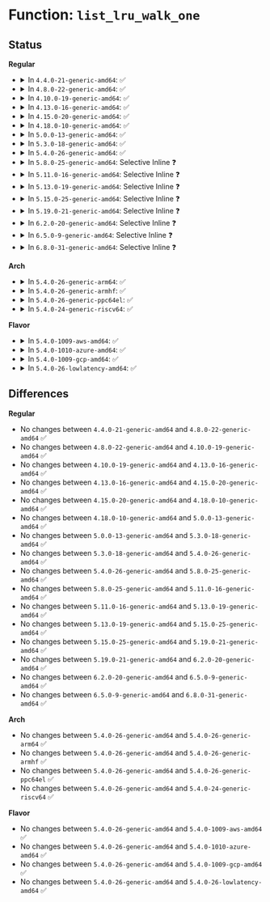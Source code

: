 # Function: <code>list_lru_walk_one</code>

## Status
<b>Regular</b>
<ul>
<li>
<details>
<summary>In <code>4.4.0-21-generic-amd64</code>: ✅</summary>

```c
long unsigned int list_lru_walk_one(struct list_lru * lru, int nid, struct mem_cgroup * memcg, list_lru_walk_cb isolate, void * cb_arg, long unsigned int * nr_to_walk)
```

```json
{
  "name": "list_lru_walk_one",
  "collision_type": "Unique Global",
  "inline_type": "No",
  "funcs": [
    {
      "addr": 18446744071580652208,
      "name": "list_lru_walk_one",
      "external": true,
      "loc": "mm/list_lru.c:259",
      "file": "mm/list_lru.c",
      "inline": "seen, unknown",
      "caller_inline": [],
      "caller_func": [
        "mm/workingset.c:scan_shadow_nodes",
        "fs/dcache.c:prune_dcache_sb",
        "fs/inode.c:prune_icache_sb"
      ]
    }
  ],
  "symbols": [
    {
      "addr": 18446744071580652208,
      "name": "list_lru_walk_one",
      "section": ".text",
      "bind": "STB_GLOBAL",
      "size": 37
    }
  ]
}
```
</details>
</li>
<li>
<details>
<summary>In <code>4.8.0-22-generic-amd64</code>: ✅</summary>

```c
long unsigned int list_lru_walk_one(struct list_lru * lru, int nid, struct mem_cgroup * memcg, list_lru_walk_cb isolate, void * cb_arg, long unsigned int * nr_to_walk)
```

```json
{
  "name": "list_lru_walk_one",
  "collision_type": "Unique Global",
  "inline_type": "No",
  "funcs": [
    {
      "addr": 18446744071580759472,
      "name": "list_lru_walk_one",
      "external": true,
      "loc": "mm/list_lru.c:259",
      "file": "mm/list_lru.c",
      "inline": "seen, unknown",
      "caller_inline": [],
      "caller_func": [
        "mm/workingset.c:scan_shadow_nodes",
        "fs/dcache.c:prune_dcache_sb",
        "fs/inode.c:prune_icache_sb"
      ]
    }
  ],
  "symbols": [
    {
      "addr": 18446744071580759472,
      "name": "list_lru_walk_one",
      "section": ".text",
      "bind": "STB_GLOBAL",
      "size": 37
    }
  ]
}
```
</details>
</li>
<li>
<details>
<summary>In <code>4.10.0-19-generic-amd64</code>: ✅</summary>

```c
long unsigned int list_lru_walk_one(struct list_lru * lru, int nid, struct mem_cgroup * memcg, list_lru_walk_cb isolate, void * cb_arg, long unsigned int * nr_to_walk)
```

```json
{
  "name": "list_lru_walk_one",
  "collision_type": "Unique Global",
  "inline_type": "No",
  "funcs": [
    {
      "addr": 18446744071580824672,
      "name": "list_lru_walk_one",
      "external": true,
      "loc": "mm/list_lru.c:259",
      "file": "mm/list_lru.c",
      "inline": "seen, unknown",
      "caller_inline": [],
      "caller_func": [
        "mm/workingset.c:scan_shadow_nodes",
        "fs/dcache.c:prune_dcache_sb",
        "fs/inode.c:prune_icache_sb"
      ]
    }
  ],
  "symbols": [
    {
      "addr": 18446744071580824672,
      "name": "list_lru_walk_one",
      "section": ".text",
      "bind": "STB_GLOBAL",
      "size": 37
    }
  ]
}
```
</details>
</li>
<li>
<details>
<summary>In <code>4.13.0-16-generic-amd64</code>: ✅</summary>

```c
long unsigned int list_lru_walk_one(struct list_lru * lru, int nid, struct mem_cgroup * memcg, list_lru_walk_cb isolate, void * cb_arg, long unsigned int * nr_to_walk)
```

```json
{
  "name": "list_lru_walk_one",
  "collision_type": "Unique Global",
  "inline_type": "No",
  "funcs": [
    {
      "addr": 18446744071580866720,
      "name": "list_lru_walk_one",
      "external": true,
      "loc": "mm/list_lru.c:257",
      "file": "mm/list_lru.c",
      "inline": "seen, unknown",
      "caller_inline": [],
      "caller_func": [
        "mm/workingset.c:scan_shadow_nodes",
        "fs/dcache.c:prune_dcache_sb",
        "fs/inode.c:prune_icache_sb"
      ]
    }
  ],
  "symbols": [
    {
      "addr": 18446744071580866720,
      "name": "list_lru_walk_one",
      "section": ".text",
      "bind": "STB_GLOBAL",
      "size": 37
    }
  ]
}
```
</details>
</li>
<li>
<details>
<summary>In <code>4.15.0-20-generic-amd64</code>: ✅</summary>

```c
long unsigned int list_lru_walk_one(struct list_lru * lru, int nid, struct mem_cgroup * memcg, list_lru_walk_cb isolate, void * cb_arg, long unsigned int * nr_to_walk)
```

```json
{
  "name": "list_lru_walk_one",
  "collision_type": "Unique Global",
  "inline_type": "No",
  "funcs": [
    {
      "addr": 18446744071580957952,
      "name": "list_lru_walk_one",
      "external": true,
      "loc": "mm/list_lru.c:258",
      "file": "mm/list_lru.c",
      "inline": "seen, unknown",
      "caller_inline": [],
      "caller_func": [
        "mm/workingset.c:scan_shadow_nodes",
        "fs/dcache.c:prune_dcache_sb",
        "fs/inode.c:prune_icache_sb"
      ]
    }
  ],
  "symbols": [
    {
      "addr": 18446744071580957952,
      "name": "list_lru_walk_one",
      "section": ".text",
      "bind": "STB_GLOBAL",
      "size": 37
    }
  ]
}
```
</details>
</li>
<li>
<details>
<summary>In <code>4.18.0-10-generic-amd64</code>: ✅</summary>

```c
long unsigned int list_lru_walk_one(struct list_lru * lru, int nid, struct mem_cgroup * memcg, list_lru_walk_cb isolate, void * cb_arg, long unsigned int * nr_to_walk)
```

```json
{
  "name": "list_lru_walk_one",
  "collision_type": "Unique Global",
  "inline_type": "No",
  "funcs": [
    {
      "addr": 18446744071581091984,
      "name": "list_lru_walk_one",
      "external": true,
      "loc": "mm/list_lru.c:259",
      "file": "mm/list_lru.c",
      "inline": "seen, unknown",
      "caller_inline": [],
      "caller_func": [
        "mm/workingset.c:scan_shadow_nodes",
        "fs/dcache.c:prune_dcache_sb",
        "fs/inode.c:prune_icache_sb"
      ]
    }
  ],
  "symbols": [
    {
      "addr": 18446744071581091984,
      "name": "list_lru_walk_one",
      "section": ".text",
      "bind": "STB_GLOBAL",
      "size": 37
    }
  ]
}
```
</details>
</li>
<li>
<details>
<summary>In <code>5.0.0-13-generic-amd64</code>: ✅</summary>

```c
long unsigned int list_lru_walk_one(struct list_lru * lru, int nid, struct mem_cgroup * memcg, list_lru_walk_cb isolate, void * cb_arg, long unsigned int * nr_to_walk)
```

```json
{
  "name": "list_lru_walk_one",
  "collision_type": "Unique Global",
  "inline_type": "No",
  "funcs": [
    {
      "addr": 18446744071581170736,
      "name": "list_lru_walk_one",
      "external": true,
      "loc": "mm/list_lru.c:270",
      "file": "mm/list_lru.c",
      "inline": "seen, unknown",
      "caller_inline": [],
      "caller_func": [
        "mm/list_lru.c:list_lru_walk_node",
        "fs/dcache.c:prune_dcache_sb",
        "fs/inode.c:prune_icache_sb"
      ]
    }
  ],
  "symbols": [
    {
      "addr": 18446744071581170736,
      "name": "list_lru_walk_one",
      "section": ".text",
      "bind": "STB_GLOBAL",
      "size": 114
    }
  ]
}
```
</details>
</li>
<li>
<details>
<summary>In <code>5.3.0-18-generic-amd64</code>: ✅</summary>

```c
long unsigned int list_lru_walk_one(struct list_lru * lru, int nid, struct mem_cgroup * memcg, list_lru_walk_cb isolate, void * cb_arg, long unsigned int * nr_to_walk)
```

```json
{
  "name": "list_lru_walk_one",
  "collision_type": "Unique Global",
  "inline_type": "No",
  "funcs": [
    {
      "addr": 18446744071581241776,
      "name": "list_lru_walk_one",
      "external": true,
      "loc": "mm/list_lru.c:268",
      "file": "mm/list_lru.c",
      "inline": "seen, unknown",
      "caller_inline": [],
      "caller_func": [
        "mm/list_lru.c:list_lru_walk_node",
        "fs/dcache.c:prune_dcache_sb",
        "fs/inode.c:prune_icache_sb"
      ]
    }
  ],
  "symbols": [
    {
      "addr": 18446744071581241776,
      "name": "list_lru_walk_one",
      "section": ".text",
      "bind": "STB_GLOBAL",
      "size": 113
    }
  ]
}
```
</details>
</li>
<li>
<details>
<summary>In <code>5.4.0-26-generic-amd64</code>: ✅</summary>

```c
long unsigned int list_lru_walk_one(struct list_lru * lru, int nid, struct mem_cgroup * memcg, list_lru_walk_cb isolate, void * cb_arg, long unsigned int * nr_to_walk)
```

```json
{
  "name": "list_lru_walk_one",
  "collision_type": "Unique Global",
  "inline_type": "No",
  "funcs": [
    {
      "addr": 18446744071581300224,
      "name": "list_lru_walk_one",
      "external": true,
      "loc": "mm/list_lru.c:268",
      "file": "mm/list_lru.c",
      "inline": "seen, unknown",
      "caller_inline": [],
      "caller_func": [
        "mm/list_lru.c:list_lru_walk_node",
        "fs/dcache.c:prune_dcache_sb",
        "fs/inode.c:prune_icache_sb"
      ]
    }
  ],
  "symbols": [
    {
      "addr": 18446744071581300224,
      "name": "list_lru_walk_one",
      "section": ".text",
      "bind": "STB_GLOBAL",
      "size": 113
    }
  ]
}
```
</details>
</li>
<li>
<details>
<summary>In <code>5.8.0-25-generic-amd64</code>: Selective Inline ❓</summary>

```c
long unsigned int list_lru_walk_one(struct list_lru * lru, int nid, struct mem_cgroup * memcg, list_lru_walk_cb isolate, void * cb_arg, long unsigned int * nr_to_walk)
```

```json
{
  "name": "list_lru_walk_one",
  "collision_type": "Unique Global",
  "inline_type": "Selective",
  "funcs": [
    {
      "addr": 18446744071581490549,
      "name": "list_lru_walk_one",
      "external": true,
      "loc": "mm/list_lru.c:258",
      "file": "mm/list_lru.c",
      "inline": "not declared, inlined",
      "caller_inline": [
        "mm/list_lru.c:list_lru_walk_node"
      ],
      "caller_func": [
        "fs/dcache.c:prune_dcache_sb",
        "fs/inode.c:prune_icache_sb"
      ]
    }
  ],
  "symbols": [
    {
      "addr": 18446744071581490432,
      "name": "list_lru_walk_one",
      "section": ".text",
      "bind": "STB_GLOBAL",
      "size": 110
    }
  ]
}
```
</details>
</li>
<li>
<details>
<summary>In <code>5.11.0-16-generic-amd64</code>: Selective Inline ❓</summary>

```c
long unsigned int list_lru_walk_one(struct list_lru * lru, int nid, struct mem_cgroup * memcg, list_lru_walk_cb isolate, void * cb_arg, long unsigned int * nr_to_walk)
```

```json
{
  "name": "list_lru_walk_one",
  "collision_type": "Unique Global",
  "inline_type": "Selective",
  "funcs": [
    {
      "addr": 18446744071581532241,
      "name": "list_lru_walk_one",
      "external": true,
      "loc": "mm/list_lru.c:258",
      "file": "mm/list_lru.c",
      "inline": "not declared, inlined",
      "caller_inline": [
        "mm/list_lru.c:list_lru_walk_node"
      ],
      "caller_func": [
        "fs/dcache.c:prune_dcache_sb",
        "fs/inode.c:prune_icache_sb"
      ]
    }
  ],
  "symbols": [
    {
      "addr": 18446744071581532096,
      "name": "list_lru_walk_one",
      "section": ".text",
      "bind": "STB_GLOBAL",
      "size": 110
    }
  ]
}
```
</details>
</li>
<li>
<details>
<summary>In <code>5.13.0-19-generic-amd64</code>: Selective Inline ❓</summary>

```c
long unsigned int list_lru_walk_one(struct list_lru * lru, int nid, struct mem_cgroup * memcg, list_lru_walk_cb isolate, void * cb_arg, long unsigned int * nr_to_walk)
```

```json
{
  "name": "list_lru_walk_one",
  "collision_type": "Unique Global",
  "inline_type": "Selective",
  "funcs": [
    {
      "addr": 18446744071581554337,
      "name": "list_lru_walk_one",
      "external": true,
      "loc": "mm/list_lru.c:258",
      "file": "mm/list_lru.c",
      "inline": "not declared, inlined",
      "caller_inline": [
        "mm/list_lru.c:list_lru_walk_node"
      ],
      "caller_func": [
        "fs/dcache.c:prune_dcache_sb",
        "fs/inode.c:prune_icache_sb"
      ]
    }
  ],
  "symbols": [
    {
      "addr": 18446744071581554192,
      "name": "list_lru_walk_one",
      "section": ".text",
      "bind": "STB_GLOBAL",
      "size": 110
    }
  ]
}
```
</details>
</li>
<li>
<details>
<summary>In <code>5.15.0-25-generic-amd64</code>: Selective Inline ❓</summary>

```c
long unsigned int list_lru_walk_one(struct list_lru * lru, int nid, struct mem_cgroup * memcg, list_lru_walk_cb isolate, void * cb_arg, long unsigned int * nr_to_walk)
```

```json
{
  "name": "list_lru_walk_one",
  "collision_type": "Unique Global",
  "inline_type": "Selective",
  "funcs": [
    {
      "addr": 18446744071581818129,
      "name": "list_lru_walk_one",
      "external": true,
      "loc": "mm/list_lru.c:258",
      "file": "mm/list_lru.c",
      "inline": "not declared, inlined",
      "caller_inline": [
        "mm/list_lru.c:list_lru_walk_node"
      ],
      "caller_func": [
        "fs/dcache.c:prune_dcache_sb",
        "fs/inode.c:prune_icache_sb"
      ]
    }
  ],
  "symbols": [
    {
      "addr": 18446744071581817984,
      "name": "list_lru_walk_one",
      "section": ".text",
      "bind": "STB_GLOBAL",
      "size": 110
    }
  ]
}
```
</details>
</li>
<li>
<details>
<summary>In <code>5.19.0-21-generic-amd64</code>: Selective Inline ❓</summary>

```c
long unsigned int list_lru_walk_one(struct list_lru * lru, int nid, struct mem_cgroup * memcg, list_lru_walk_cb isolate, void * cb_arg, long unsigned int * nr_to_walk)
```

```json
{
  "name": "list_lru_walk_one",
  "collision_type": "Unique Global",
  "inline_type": "Selective",
  "funcs": [
    {
      "addr": 18446744071582208169,
      "name": "list_lru_walk_one",
      "external": true,
      "loc": "mm/list_lru.c:268",
      "file": "mm/list_lru.c",
      "inline": "not declared, inlined",
      "caller_inline": [
        "mm/list_lru.c:list_lru_walk_node"
      ],
      "caller_func": [
        "fs/dcache.c:prune_dcache_sb",
        "fs/inode.c:prune_icache_sb"
      ]
    }
  ],
  "symbols": [
    {
      "addr": 18446744071582207936,
      "name": "list_lru_walk_one",
      "section": ".text",
      "bind": "STB_GLOBAL",
      "size": 148
    }
  ]
}
```
</details>
</li>
<li>
<details>
<summary>In <code>6.2.0-20-generic-amd64</code>: Selective Inline ❓</summary>

```c
long unsigned int list_lru_walk_one(struct list_lru * lru, int nid, struct mem_cgroup * memcg, list_lru_walk_cb isolate, void * cb_arg, long unsigned int * nr_to_walk)
```

```json
{
  "name": "list_lru_walk_one",
  "collision_type": "Unique Global",
  "inline_type": "Selective",
  "funcs": [
    {
      "addr": 18446744071582694953,
      "name": "list_lru_walk_one",
      "external": true,
      "loc": "mm/list_lru.c:268",
      "file": "mm/list_lru.c",
      "inline": "not declared, inlined",
      "caller_inline": [
        "mm/list_lru.c:list_lru_walk_node"
      ],
      "caller_func": [
        "fs/dcache.c:prune_dcache_sb",
        "fs/inode.c:prune_icache_sb"
      ]
    }
  ],
  "symbols": [
    {
      "addr": 18446744071582694704,
      "name": "list_lru_walk_one",
      "section": ".text",
      "bind": "STB_GLOBAL",
      "size": 148
    }
  ]
}
```
</details>
</li>
<li>
<details>
<summary>In <code>6.5.0-9-generic-amd64</code>: Selective Inline ❓</summary>

```c
long unsigned int list_lru_walk_one(struct list_lru * lru, int nid, struct mem_cgroup * memcg, list_lru_walk_cb isolate, void * cb_arg, long unsigned int * nr_to_walk)
```

```json
{
  "name": "list_lru_walk_one",
  "collision_type": "Unique Global",
  "inline_type": "Selective",
  "funcs": [
    {
      "addr": 18446744071582908873,
      "name": "list_lru_walk_one",
      "external": true,
      "loc": "mm/list_lru.c:268",
      "file": "mm/list_lru.c",
      "inline": "not declared, inlined",
      "caller_inline": [
        "mm/list_lru.c:list_lru_walk_node"
      ],
      "caller_func": [
        "fs/dcache.c:prune_dcache_sb",
        "fs/inode.c:prune_icache_sb"
      ]
    }
  ],
  "symbols": [
    {
      "addr": 18446744071582908624,
      "name": "list_lru_walk_one",
      "section": ".text",
      "bind": "STB_GLOBAL",
      "size": 148
    }
  ]
}
```
</details>
</li>
<li>
<details>
<summary>In <code>6.8.0-31-generic-amd64</code>: Selective Inline ❓</summary>

```c
long unsigned int list_lru_walk_one(struct list_lru * lru, int nid, struct mem_cgroup * memcg, list_lru_walk_cb isolate, void * cb_arg, long unsigned int * nr_to_walk)
```

```json
{
  "name": "list_lru_walk_one",
  "collision_type": "Unique Global",
  "inline_type": "Selective",
  "funcs": [
    {
      "addr": 18446744071583083129,
      "name": "list_lru_walk_one",
      "external": true,
      "loc": "mm/list_lru.c:269",
      "file": "mm/list_lru.c",
      "inline": "not declared, inlined",
      "caller_inline": [
        "mm/list_lru.c:list_lru_walk_node"
      ],
      "caller_func": [
        "mm/zswap.c:shrink_memcg",
        "mm/zswap.c:zswap_shrinker_scan",
        "fs/dcache.c:prune_dcache_sb",
        "fs/inode.c:prune_icache_sb"
      ]
    }
  ],
  "symbols": [
    {
      "addr": 18446744071583082880,
      "name": "list_lru_walk_one",
      "section": ".text",
      "bind": "STB_GLOBAL",
      "size": 148
    }
  ]
}
```
</details>
</li>
</ul>
<b>Arch</b>
<ul>
<li>
<details>
<summary>In <code>5.4.0-26-generic-arm64</code>: ✅</summary>

```c
long unsigned int list_lru_walk_one(struct list_lru * lru, int nid, struct mem_cgroup * memcg, list_lru_walk_cb isolate, void * cb_arg, long unsigned int * nr_to_walk)
```

```json
{
  "name": "list_lru_walk_one",
  "collision_type": "Unique Global",
  "inline_type": "No",
  "funcs": [
    {
      "addr": 18446603336492708408,
      "name": "list_lru_walk_one",
      "external": true,
      "loc": "mm/list_lru.c:268",
      "file": "mm/list_lru.c",
      "inline": "seen, unknown",
      "caller_inline": [],
      "caller_func": [
        "mm/list_lru.c:list_lru_walk_node",
        "fs/dcache.c:prune_dcache_sb",
        "fs/inode.c:prune_icache_sb"
      ]
    }
  ],
  "symbols": [
    {
      "addr": 18446603336492708408,
      "name": "list_lru_walk_one",
      "section": ".text",
      "bind": "STB_GLOBAL",
      "size": 196
    }
  ]
}
```
</details>
</li>
<li>
<details>
<summary>In <code>5.4.0-26-generic-armhf</code>: ✅</summary>

```c
long unsigned int list_lru_walk_one(struct list_lru * lru, int nid, struct mem_cgroup * memcg, list_lru_walk_cb isolate, void * cb_arg, long unsigned int * nr_to_walk)
```

```json
{
  "name": "list_lru_walk_one",
  "collision_type": "Unique Global",
  "inline_type": "No",
  "funcs": [
    {
      "addr": 3226544876,
      "name": "list_lru_walk_one",
      "external": true,
      "loc": "mm/list_lru.c:268",
      "file": "mm/list_lru.c",
      "inline": "seen, unknown",
      "caller_inline": [],
      "caller_func": [
        "mm/list_lru.c:list_lru_walk_node",
        "fs/dcache.c:prune_dcache_sb",
        "fs/inode.c:prune_icache_sb"
      ]
    }
  ],
  "symbols": [
    {
      "addr": 3226544876,
      "name": "list_lru_walk_one",
      "section": ".text",
      "bind": "STB_GLOBAL",
      "size": 120
    }
  ]
}
```
</details>
</li>
<li>
<details>
<summary>In <code>5.4.0-26-generic-ppc64el</code>: ✅</summary>

```c
long unsigned int list_lru_walk_one(struct list_lru * lru, int nid, struct mem_cgroup * memcg, list_lru_walk_cb isolate, void * cb_arg, long unsigned int * nr_to_walk)
```

```json
{
  "name": "list_lru_walk_one",
  "collision_type": "Unique Global",
  "inline_type": "No",
  "funcs": [
    {
      "addr": 13835058055286042192,
      "name": "list_lru_walk_one",
      "external": true,
      "loc": "mm/list_lru.c:268",
      "file": "mm/list_lru.c",
      "inline": "seen, unknown",
      "caller_inline": [],
      "caller_func": [
        "mm/list_lru.c:list_lru_walk_node",
        "fs/dcache.c:prune_dcache_sb",
        "fs/inode.c:prune_icache_sb"
      ]
    }
  ],
  "symbols": [
    {
      "addr": 13835058055286042192,
      "name": "list_lru_walk_one",
      "section": ".text",
      "bind": "STB_GLOBAL",
      "size": 264
    }
  ]
}
```
</details>
</li>
<li>
<details>
<summary>In <code>5.4.0-24-generic-riscv64</code>: ✅</summary>

```c
long unsigned int list_lru_walk_one(struct list_lru * lru, int nid, struct mem_cgroup * memcg, list_lru_walk_cb isolate, void * cb_arg, long unsigned int * nr_to_walk)
```

```json
{
  "name": "list_lru_walk_one",
  "collision_type": "Unique Global",
  "inline_type": "No",
  "funcs": [
    {
      "addr": 18446743936272707234,
      "name": "list_lru_walk_one",
      "external": true,
      "loc": "mm/list_lru.c:268",
      "file": "mm/list_lru.c",
      "inline": "seen, unknown",
      "caller_inline": [],
      "caller_func": [
        "mm/list_lru.c:list_lru_walk_node",
        "fs/dcache.c:prune_dcache_sb",
        "fs/inode.c:prune_icache_sb"
      ]
    }
  ],
  "symbols": [
    {
      "addr": 18446743936272707234,
      "name": "list_lru_walk_one",
      "section": ".text",
      "bind": "STB_GLOBAL",
      "size": 176
    }
  ]
}
```
</details>
</li>
</ul>
<b>Flavor</b>
<ul>
<li>
<details>
<summary>In <code>5.4.0-1009-aws-amd64</code>: ✅</summary>

```c
long unsigned int list_lru_walk_one(struct list_lru * lru, int nid, struct mem_cgroup * memcg, list_lru_walk_cb isolate, void * cb_arg, long unsigned int * nr_to_walk)
```

```json
{
  "name": "list_lru_walk_one",
  "collision_type": "Unique Global",
  "inline_type": "No",
  "funcs": [
    {
      "addr": 18446744071581269072,
      "name": "list_lru_walk_one",
      "external": true,
      "loc": "mm/list_lru.c:268",
      "file": "mm/list_lru.c",
      "inline": "seen, unknown",
      "caller_inline": [],
      "caller_func": [
        "mm/list_lru.c:list_lru_walk_node",
        "fs/dcache.c:prune_dcache_sb",
        "fs/inode.c:prune_icache_sb"
      ]
    }
  ],
  "symbols": [
    {
      "addr": 18446744071581269072,
      "name": "list_lru_walk_one",
      "section": ".text",
      "bind": "STB_GLOBAL",
      "size": 113
    }
  ]
}
```
</details>
</li>
<li>
<details>
<summary>In <code>5.4.0-1010-azure-amd64</code>: ✅</summary>

```c
long unsigned int list_lru_walk_one(struct list_lru * lru, int nid, struct mem_cgroup * memcg, list_lru_walk_cb isolate, void * cb_arg, long unsigned int * nr_to_walk)
```

```json
{
  "name": "list_lru_walk_one",
  "collision_type": "Unique Global",
  "inline_type": "No",
  "funcs": [
    {
      "addr": 18446744071581215728,
      "name": "list_lru_walk_one",
      "external": true,
      "loc": "mm/list_lru.c:268",
      "file": "mm/list_lru.c",
      "inline": "seen, unknown",
      "caller_inline": [],
      "caller_func": [
        "mm/list_lru.c:list_lru_walk_node",
        "fs/dcache.c:prune_dcache_sb",
        "fs/inode.c:prune_icache_sb"
      ]
    }
  ],
  "symbols": [
    {
      "addr": 18446744071581215728,
      "name": "list_lru_walk_one",
      "section": ".text",
      "bind": "STB_GLOBAL",
      "size": 113
    }
  ]
}
```
</details>
</li>
<li>
<details>
<summary>In <code>5.4.0-1009-gcp-amd64</code>: ✅</summary>

```c
long unsigned int list_lru_walk_one(struct list_lru * lru, int nid, struct mem_cgroup * memcg, list_lru_walk_cb isolate, void * cb_arg, long unsigned int * nr_to_walk)
```

```json
{
  "name": "list_lru_walk_one",
  "collision_type": "Unique Global",
  "inline_type": "No",
  "funcs": [
    {
      "addr": 18446744071581260272,
      "name": "list_lru_walk_one",
      "external": true,
      "loc": "mm/list_lru.c:268",
      "file": "mm/list_lru.c",
      "inline": "seen, unknown",
      "caller_inline": [],
      "caller_func": [
        "mm/list_lru.c:list_lru_walk_node",
        "fs/dcache.c:prune_dcache_sb",
        "fs/inode.c:prune_icache_sb"
      ]
    }
  ],
  "symbols": [
    {
      "addr": 18446744071581260272,
      "name": "list_lru_walk_one",
      "section": ".text",
      "bind": "STB_GLOBAL",
      "size": 113
    }
  ]
}
```
</details>
</li>
<li>
<details>
<summary>In <code>5.4.0-26-lowlatency-amd64</code>: ✅</summary>

```c
long unsigned int list_lru_walk_one(struct list_lru * lru, int nid, struct mem_cgroup * memcg, list_lru_walk_cb isolate, void * cb_arg, long unsigned int * nr_to_walk)
```

```json
{
  "name": "list_lru_walk_one",
  "collision_type": "Unique Global",
  "inline_type": "No",
  "funcs": [
    {
      "addr": 18446744071581323568,
      "name": "list_lru_walk_one",
      "external": true,
      "loc": "mm/list_lru.c:268",
      "file": "mm/list_lru.c",
      "inline": "seen, unknown",
      "caller_inline": [],
      "caller_func": [
        "mm/list_lru.c:list_lru_walk_node",
        "fs/dcache.c:prune_dcache_sb",
        "fs/inode.c:prune_icache_sb"
      ]
    }
  ],
  "symbols": [
    {
      "addr": 18446744071581323568,
      "name": "list_lru_walk_one",
      "section": ".text",
      "bind": "STB_GLOBAL",
      "size": 111
    }
  ]
}
```
</details>
</li>
</ul>

## Differences
<b>Regular</b>
<ul>
<li>
No changes between <code>4.4.0-21-generic-amd64</code> and <code>4.8.0-22-generic-amd64</code> ✅
</li>
<li>
No changes between <code>4.8.0-22-generic-amd64</code> and <code>4.10.0-19-generic-amd64</code> ✅
</li>
<li>
No changes between <code>4.10.0-19-generic-amd64</code> and <code>4.13.0-16-generic-amd64</code> ✅
</li>
<li>
No changes between <code>4.13.0-16-generic-amd64</code> and <code>4.15.0-20-generic-amd64</code> ✅
</li>
<li>
No changes between <code>4.15.0-20-generic-amd64</code> and <code>4.18.0-10-generic-amd64</code> ✅
</li>
<li>
No changes between <code>4.18.0-10-generic-amd64</code> and <code>5.0.0-13-generic-amd64</code> ✅
</li>
<li>
No changes between <code>5.0.0-13-generic-amd64</code> and <code>5.3.0-18-generic-amd64</code> ✅
</li>
<li>
No changes between <code>5.3.0-18-generic-amd64</code> and <code>5.4.0-26-generic-amd64</code> ✅
</li>
<li>
No changes between <code>5.4.0-26-generic-amd64</code> and <code>5.8.0-25-generic-amd64</code> ✅
</li>
<li>
No changes between <code>5.8.0-25-generic-amd64</code> and <code>5.11.0-16-generic-amd64</code> ✅
</li>
<li>
No changes between <code>5.11.0-16-generic-amd64</code> and <code>5.13.0-19-generic-amd64</code> ✅
</li>
<li>
No changes between <code>5.13.0-19-generic-amd64</code> and <code>5.15.0-25-generic-amd64</code> ✅
</li>
<li>
No changes between <code>5.15.0-25-generic-amd64</code> and <code>5.19.0-21-generic-amd64</code> ✅
</li>
<li>
No changes between <code>5.19.0-21-generic-amd64</code> and <code>6.2.0-20-generic-amd64</code> ✅
</li>
<li>
No changes between <code>6.2.0-20-generic-amd64</code> and <code>6.5.0-9-generic-amd64</code> ✅
</li>
<li>
No changes between <code>6.5.0-9-generic-amd64</code> and <code>6.8.0-31-generic-amd64</code> ✅
</li>
</ul>
<b>Arch</b>
<ul>
<li>
No changes between <code>5.4.0-26-generic-amd64</code> and <code>5.4.0-26-generic-arm64</code> ✅
</li>
<li>
No changes between <code>5.4.0-26-generic-amd64</code> and <code>5.4.0-26-generic-armhf</code> ✅
</li>
<li>
No changes between <code>5.4.0-26-generic-amd64</code> and <code>5.4.0-26-generic-ppc64el</code> ✅
</li>
<li>
No changes between <code>5.4.0-26-generic-amd64</code> and <code>5.4.0-24-generic-riscv64</code> ✅
</li>
</ul>
<b>Flavor</b>
<ul>
<li>
No changes between <code>5.4.0-26-generic-amd64</code> and <code>5.4.0-1009-aws-amd64</code> ✅
</li>
<li>
No changes between <code>5.4.0-26-generic-amd64</code> and <code>5.4.0-1010-azure-amd64</code> ✅
</li>
<li>
No changes between <code>5.4.0-26-generic-amd64</code> and <code>5.4.0-1009-gcp-amd64</code> ✅
</li>
<li>
No changes between <code>5.4.0-26-generic-amd64</code> and <code>5.4.0-26-lowlatency-amd64</code> ✅
</li>
</ul>
